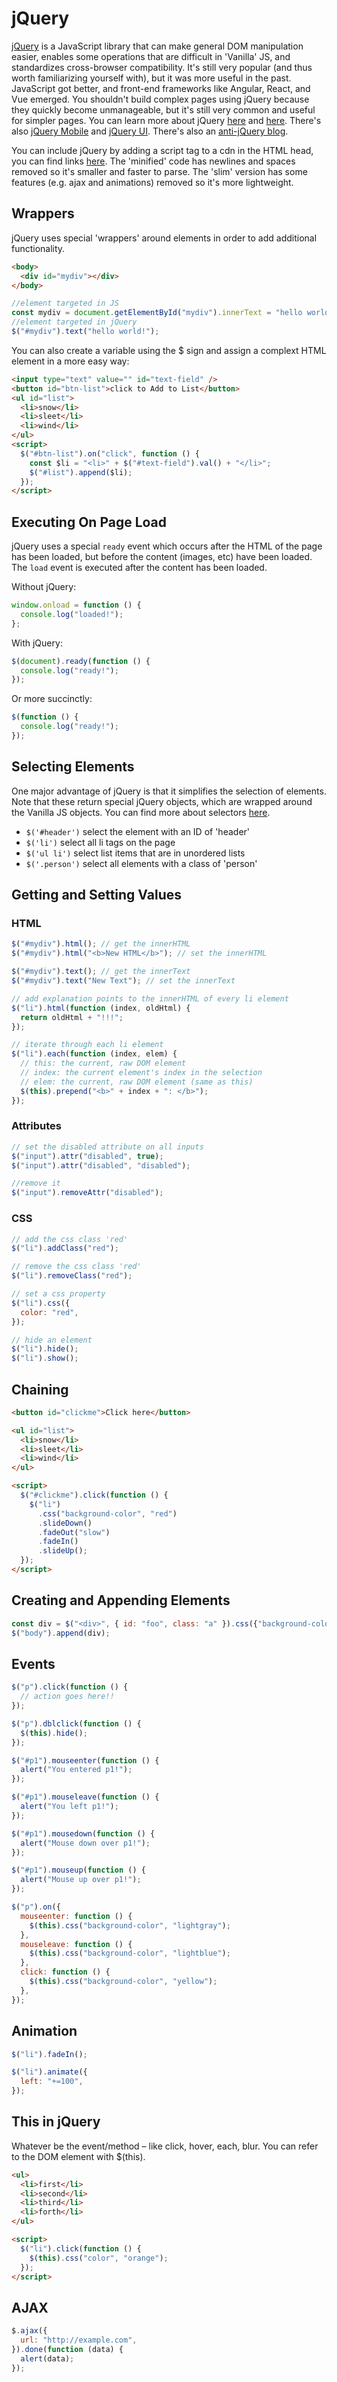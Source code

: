# jQuery

[jQuery](https://jquery.com/) is a JavaScript library that can make general DOM manipulation easier, enables some operations that are difficult in 'Vanilla' JS, and standardizes cross-browser compatibility. It's still very popular (and thus worth familiarizing yourself with), but it was more useful in the past. JavaScript got better, and front-end frameworks like Angular, React, and Vue emerged. You shouldn't build complex pages using jQuery because they quickly become unmanageable, but it's still very common and useful for simpler pages. You can learn more about jQuery [here](https://learn.jquery.com/) and [here](https://www.w3schools.com/jquery/default.asp). There's also [jQuery Mobile](http://jquerymobile.com/) and [jQuery UI](https://jqueryui.com/). There's also an [anti-jQuery blog](https://blog.garstasio.com/you-dont-need-jquery/).

You can include jQuery by adding a script tag to a cdn in the HTML head, you can find links [here](http://code.jquery.com/). The 'minified' code has newlines and spaces removed so it's smaller and faster to parse. The 'slim' version has some features (e.g. ajax and animations) removed so it's more lightweight.

## Wrappers

jQuery uses special 'wrappers' around elements in order to add additional functionality.

```html
<body>
  <div id="mydiv"></div>
</body>
```

```javascript
//element targeted in JS
const mydiv = document.getElementById("mydiv").innerText = "hello world!";
//element targeted in jQuery
$("#mydiv").text("hello world!");
```

You can also create a variable using the \$ sign and assign a complext HTML element in a more easy way:

```html
<input type="text" value="" id="text-field" />
<button id="btn-list">click to Add to List</button>
<ul id="list">
  <li>snow</li>
  <li>sleet</li>
  <li>wind</li>
</ul>
<script>
  $("#btn-list").on("click", function () {
    const $li = "<li>" + $("#text-field").val() + "</li>";
    $("#list").append($li);
  });
</script>
```

## Executing On Page Load

jQuery uses a special `ready` event which occurs after the HTML of the page has been loaded, but before the content (images, etc) have been loaded. The `load` event is executed after the content has been loaded.

Without jQuery:

```javascript
window.onload = function () {
  console.log("loaded!");
};
```

With jQuery:

```javascript
$(document).ready(function () {
  console.log("ready!");
});
```

Or more succinctly:

```javascript
$(function () {
  console.log("ready!");
});
```

## Selecting Elements

One major advantage of jQuery is that it simplifies the selection of elements. Note that these return special jQuery objects, which are wrapped around the Vanilla JS objects. You can find more about selectors [here](http://api.jquery.com/category/selectors/).

- `$('#header')` select the element with an ID of 'header'
- `$('li')` select all li tags on the page
- `$('ul li')` select list items that are in unordered lists
- `$('.person')` select all elements with a class of 'person'

## Getting and Setting Values

### HTML

```javascript
$("#mydiv").html(); // get the innerHTML
$("#mydiv").html("<b>New HTML</b>"); // set the innerHTML

$("#mydiv").text(); // get the innerText
$("#mydiv").text("New Text"); // set the innerText

// add explanation points to the innerHTML of every li element
$("li").html(function (index, oldHtml) {
  return oldHtml + "!!!";
});

// iterate through each li element
$("li").each(function (index, elem) {
  // this: the current, raw DOM element
  // index: the current element's index in the selection
  // elem: the current, raw DOM element (same as this)
  $(this).prepend("<b>" + index + ": </b>");
});
```

### Attributes

```javascript
// set the disabled attribute on all inputs
$("input").attr("disabled", true);
$("input").attr("disabled", "disabled");

//remove it
$("input").removeAttr("disabled");
```

### CSS

```javascript
// add the css class 'red'
$("li").addClass("red");

// remove the css class 'red'
$("li").removeClass("red");

// set a css property
$("li").css({
  color: "red",
});

// hide an element
$("li").hide();
$("li").show();
```

## Chaining

```html
<button id="clickme">Click here</button>

<ul id="list">
  <li>snow</li>
  <li>sleet</li>
  <li>wind</li>
</ul>

<script>
  $("#clickme").click(function () {
    $("li")
      .css("background-color", "red")
      .slideDown()
      .fadeOut("slow")
      .fadeIn()
      .slideUp();
  });
</script>
```

## Creating and Appending Elements

```javascript
const div = $("<div>", { id: "foo", class: "a" }).css({"background-color" : "red" , "width" : "100px", "height": "100px"});
$("body").append(div);
```

## Events

```javascript
$("p").click(function () {
  // action goes here!!
});

$("p").dblclick(function () {
  $(this).hide();
});

$("#p1").mouseenter(function () {
  alert("You entered p1!");
});

$("#p1").mouseleave(function () {
  alert("You left p1!");
});

$("#p1").mousedown(function () {
  alert("Mouse down over p1!");
});

$("#p1").mouseup(function () {
  alert("Mouse up over p1!");
});

$("p").on({
  mouseenter: function () {
    $(this).css("background-color", "lightgray");
  },
  mouseleave: function () {
    $(this).css("background-color", "lightblue");
  },
  click: function () {
    $(this).css("background-color", "yellow");
  },
});
```

## Animation

```javascript
$("li").fadeIn();

$("li").animate({
  left: "+=100",
});
```

## This in jQuery

Whatever be the event/method – like click, hover, each, blur. You can refer to the DOM element with \$(this).

```html
<ul>
  <li>first</li>
  <li>second</li>
  <li>third</li>
  <li>forth</li>
</ul>

<script>
  $("li").click(function () {
    $(this).css("color", "orange");
  });
</script>
```

## AJAX

```javascript
$.ajax({
  url: "http://example.com",
}).done(function (data) {
  alert(data);
});
```
